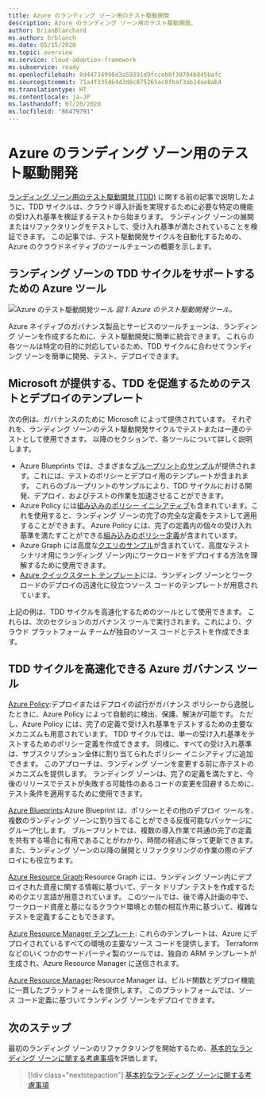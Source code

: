```yaml
---
title: Azure のランディング ゾーン用のテスト駆動開発
description: Azure のランディング ゾーン用のテスト駆動開発。
author: BrianBlanchard
ms.author: brblanch
ms.date: 05/15/2020
ms.topic: overview
ms.service: cloud-adoption-framework
ms.subservice: ready
ms.openlocfilehash: 8d44734998d3a59391d9fcceb8f39704b845bafc
ms.sourcegitcommit: 71a4f33546443d8c875265ac8fbaf3ab24ae8ab4
ms.translationtype: HT
ms.contentlocale: ja-JP
ms.lasthandoff: 07/20/2020
ms.locfileid: "86479791"
---
```

# <a name="test-driven-development-for-landing-zones-in-azure"></a>Azure のランディング ゾーン用のテスト駆動開発

[ランディング ゾーン用のテスト駆動開発 (TDD)](./test-driven-development.md) に関する前の記事で説明したように、TDD サイクルは、クラウド導入計画を実現するために必要な特定の機能の受け入れ基準を検証するテストから始まります。 ランディング ゾーンの展開またはリファクタリングをテストして、受け入れ基準が満たされていることを検証できます。 この記事では、テスト駆動開発サイクルを自動化するための、Azure のクラウドネイティブのツールチェーンの概要を示します。

## <a name="azure-tools-to-support-landing-zone-tdd-cycles"></a>ランディング ゾーンの TDD サイクルをサポートするための Azure ツール

![Azure のテスト駆動開発ツール](../../_images/ready/azure-tdd-tools.png)
_図 1: Azure のテスト駆動開発ツール。_

Azure ネイティブのガバナンス製品とサービスのツールチェーンは、ランディング ゾーンを作成するために、テスト駆動開発に簡単に統合できます。 これらの各ツールは特定の目的に対応しているため、TDD サイクルに合わせてランディング ゾーンを簡単に開発、テスト、デプロイできます。

## <a name="microsoft-provided-test-and-deployment-templates-to-accelerate-tdd"></a>Microsoft が提供する、TDD を促進するためのテストとデプロイのテンプレート

次の例は、ガバナンスのために Microsoft によって提供されています。 それぞれを、ランディング ゾーンのテスト駆動開発サイクルでテストまたは一連のテストとして使用できます。 以降のセクションで、各ツールについて詳しく説明します。

- Azure Blueprints では、さまざまな[ブループリントのサンプル](https://docs.microsoft.com/azure/governance/blueprints/samples)が提供されます。これには、テストのポリシーとデプロイ用のテンプレートが含まれます。 これらのブループリントのサンプルにより、TDD サイクルにおける開発、デプロイ、およびテストの作業を加速させることができます。
- Azure Policy には[組み込みのポリシー イニシアティブ](https://docs.microsoft.com/azure/governance/policy/samples/built-in-initiatives)も含まれています。これを使用すると、ランディング ゾーンの完了の完全な定義をテストして適用することができます。 Azure Policy には、完了の定義内の個々の受け入れ基準を満たすことができる[組み込みのポリシー定義](https://docs.microsoft.com/azure/governance/policy/samples/built-in-policies)が含まれています。
- Azure Graph には高度な[クエリのサンプル](https://docs.microsoft.com/azure/governance/resource-graph/samples/advanced)が含まれていて、高度なテスト シナリオ用にランディング ゾーン内にワークロードをデプロイする方法を理解するために使用できます。
- [Azure クイックスタート テンプレート](https://azure.microsoft.com/resources/templates)には、ランディング ゾーンとワークロードのデプロイの迅速化に役立つソース コードのテンプレートが用意されています。

上記の例は、TDD サイクルを高速化するためのツールとして使用できます。 これらは、次のセクションのガバナンス ツールで実行されます。これにより、クラウド プラットフォーム チームが独自のソース コードとテストを作成できます。

## <a name="azure-governance-tools-that-can-accelerate-tdd-cycles"></a>TDD サイクルを高速化できる Azure ガバナンス ツール

[Azure Policy](https://docs.microsoft.com/azure/governance/policy):デプロイまたはデプロイの試行がガバナンス ポリシーから逸脱したときに、Azure Policy によって自動的に検出、保護、解決が可能です。 ただし、Azure Policy には、完了の定義で受け入れ基準をテストするための主要なメカニズムも用意されています。 TDD サイクルでは、単一の受け入れ基準をテストするためのポリシー定義を作成できます。 同様に、すべての受け入れ基準は、サブスクリプション全体に割り当てられたポリシー イニシアティブに追加できます。 このアプローチは、ランディング ゾーンを変更する前に赤テストのメカニズムを提供します。 ランディング ゾーンは、完了の定義を満たすと、今後のリリースでテストが失敗する可能性のあるコードの変更を回避するために、テスト条件を適用するために使用できます。

[Azure Blueprints](https://docs.microsoft.com/azure/governance/blueprints):Azure Blueprint は、ポリシーとその他のデプロイ ツールを、複数のランディング ゾーンに割り当てることができる反復可能なパッケージにグループ化します。 ブループリントでは、複数の導入作業で共通の完了の定義を共有する場合に有用であることがわかり、時間の経過に伴って更新できます。 また、ランディング ゾーンの以降の展開とリファクタリングの作業の際のデプロイにも役立ちます。

[Azure Resource Graph](https://docs.microsoft.com/azure/governance/resource-graph/overview):Resource Graph には、ランディング ゾーン内にデプロイされた資産に関する情報に基づいて、データ ドリブン テストを作成するためのクエリ言語が用意されています。 このツールでは、後で導入計画の中で、ワークロード資産と基になるクラウド環境との間の相互作用に基づいて、複雑なテストを定義することもできます。

[Azure Resource Manager テンプレート](https://docs.microsoft.com/azure/azure-resource-manager/templates/overview): これらのテンプレートは、Azure にデプロイされているすべての環境の主要なソース コードを提供します。 Terraform などのいくつかのサードパーティ製のツールでは、独自の ARM テンプレートが生成され、Azure Resource Manager に送信されます。

[Azure Resource Manager](https://docs.microsoft.com/azure/azure-resource-manager/management/overview):Resource Manager は、ビルド関数とデプロイ機能に一貫したプラットフォームを提供します。 このプラットフォームでは、ソース コード定義に基づいてランディング ゾーンをデプロイできます。

## <a name="next-steps"></a>次のステップ

最初のランディング ゾーンのリファクタリングを開始するため、[基本的なランディング ゾーンに関する考慮事項](./basic-considerations.md)を評価します。

> [!div class="nextstepaction"]
> [基本的なランディング ゾーンに関する考慮事項](./basic-considerations.md)
